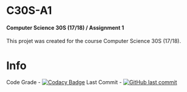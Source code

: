 # C30S-A1
#### Computer Science 30S (17/18) / Assignment 1 

This projet was created for the course Computer Science 30S (17/18).

# Info
Code Grade - 
[![Codacy Badge](https://api.codacy.com/project/badge/Grade/2b27365a3738479d9a75326ab87abec0)](https://www.codacy.com/app/cgenyk/C30S-A1-FIXED?utm_source=github.com&amp;utm_medium=referral&amp;utm_content=cgenyk/C30S-A1-FIXED&amp;utm_campaign=Badge_Grade)
Last Commit - 
[![GitHub last commit](https://img.shields.io/github/last-commit/google/skia.svg)](https://github.com/cgenyk/C30S-A1-FIXED)




